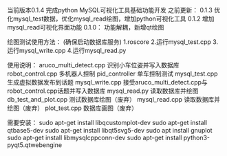 当前版本0.1.4
完成python MySQL可视化工具基础功能开发
之前更新：
0.1.3
优化mysql_test数据，优化mysql_read绘图，增加python可视化工具
0.1.2
增加mysql_read可视化界面功能
0.1.0：
功能解耦，新增qt绘图

绘图测试使用方法：
(确保启动数据库服务)
1.roscore
2.运行mysql_test.cpp
3.运行mysql_write.cpp
4.运行mysql_read.py

使用说明：
aruco_multi_detect.cpp 识别小车位姿并写入数据库
robot_control.cpp   多机器人控制
pid_controller 单车控制测试
mysql_test.cpp 生成虚拟数据发布到话题
mysql_write.cpp 接受aruco_multi_detect.cpp与robot_control.cpp话题并写入数据库
mysql_read.py 读取数据库并绘图
db_test_and_plot.cpp 测试数据库绘图（废弃）
mysql_read.cpp 读取数据库并绘图（废弃）
plot_test.cpp 数据库画图（废弃）

需要安装：
sudo apt-get install libqcustomplot-dev
sudo apt-get install qtbase5-dev
sudo apt-get install libqt5svg5-dev
sudo apt install gnuplot
sudo apt-get install libmysqlcppconn-dev
sudo apt-get install python3-pyqt5.qtwebengine
